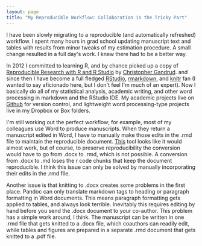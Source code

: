 ```yaml
---
layout: page
title: "My Reproducible Workflow: Collaboration is the Tricky Part"
---
```


I have been slowly migrating to a reproducible (and automatically refreshed) workflow. I spent many hours in grad school updating manuscript text and tables with results from minor tweaks of my estimation procedure. A small change resulted in a full day's work. I knew there had to be a better way. 

In 2012 I committed to learning R, and by chance picked up a copy of [Reproducible Research with R and R Studio](http://www.amazon.com/Reproducible-Research-Studio-Chapman-Series/dp/1466572841) by [Christopher Gandrud](http://christophergandrud.blogspot.com/). and since then I have become a full fledged [RStudio](https://www.rstudio.com/), [rmarkdown](http://rmarkdown.rstudio.com/), and [knitr](http://yihui.name/knitr/) fan (I wanted to say aficionado here, but I don't feel I'm much of an expert). Now I basically do all of my statistical analysis, academic writing, and other word processing in markdown and the RStudio IDE. My academic projects live on [Github](https://github.com/mindymallory) for version control, and lightweight word processing-type projects live in my Dropbox or Box folders. 

I'm still working out the perfect workflow; for example, most of my colleagues use Word to produce manuscripts. When they return a manuscript edited in Word, I have to manually make those edits in the .rmd file to maintain the reproducible document. [This](http://www.writage.com/) tool looks like it would almost work, but of course, to preserve reproducibility the conversion would have to go from .docx to .rmd, which is not possible. A conversion from .docx to .md loses the r code chunks that keep the document reproducible. I think this issue can only be solved by manually incorporating their edits in the .rmd file. 

Another issue is that knitting to .docx creates some problems in the first place. Pandoc can only translate markdown tags to heading or paragraph formatting in Word documents. This means paragraph formatting gets applied to tables, and always look terrible. Inevitably this requires editing by hand before you send the .docx document to your co-author. This problem has a simple work around, I think. The manuscript can be written in one .rmd file that gets knitted to a .docx file, which coauthors can readily edit, while tables and figures are prepared in a separate .rmd document that gets knitted to a .pdf file.   
